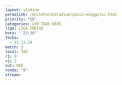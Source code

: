 ```yaml
---
layout: stadium
permalink: /UniteForzeStadium/palco-exeggutor.html
priority: "50"
categories: LD9 TADS NEOS
liga: LIGA INDIGO
hora: '"22:30"'
fecha:
  - 11.11.24
match: 3
local: TAD
r1: 0
r2: 2
out: NEO
ronda: "9"
stream:
---
```

